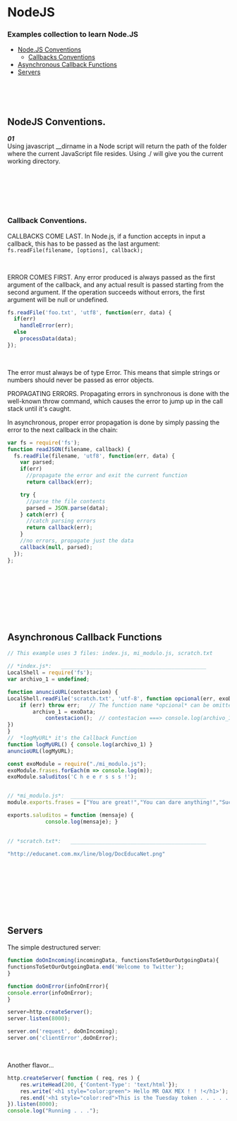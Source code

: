 # NodeJS

### Examples collection to learn Node.JS  

- [Node.JS Conventions](#nodejs-conventions)
	* [Callbacks Conventions](#callback-conventions)
- [Asynchronous Callback Functions](#asynchronous-callback-functions)
- [Servers](#servers)

&nbsp;  

&nbsp;  


## NodeJS Conventions.

***01***  
Using javascript __dirname in a Node script will return the path of the folder where the current JavaScript file resides. Using ./ will give you the current working directory.  

&nbsp;

&nbsp;

&nbsp;

### Callback Conventions.
CALLBACKS COME LAST. In Node.js, if a function accepts in
input a callback, this has to be passed as the last argument:  
`fs.readFile(filename, [options], callback);`  

&nbsp;  

ERROR COMES FIRST. Any error produced is always passed as
the first argument of the callback, and any actual result
is passed starting from the second argument. If the operation
succeeds without errors, the first argument will be null or
undefined.  

```JavaScript
fs.readFile('foo.txt', 'utf8', function(err, data) {
  if(err)
    handleError(err);
  else
    processData(data);
});
```
&nbsp;  

The error must always be of type Error. This means that simple
strings or numbers should never be passed as error objects.  

PROPAGATING ERRORS.
Propagating errors in synchronous is done
with the well-known throw command, which causes the error to
jump up in the call stack until it's caught.  

In asynchronous, proper error propagation is done by simply
passing the error to the next callback in the chain:  
```JavaScript
var fs = require('fs');
function readJSON(filename, callback) {
  fs.readFile(filename, 'utf8', function(err, data) {
    var parsed;
    if(err)
      //propagate the error and exit the current function
      return callback(err);

    try {
      //parse the file contents
      parsed = JSON.parse(data);
    } catch(err) {
      //catch parsing errors
      return callback(err);
    }
    //no errors, propagate just the data
    callback(null, parsed);
  });
};
```
&nbsp;  

&nbsp;  

&nbsp;  

&nbsp;  

## Asynchronous Callback Functions
```JavaScript
// This example uses 3 files: index.js, mi_modulo.js, scratch.txt

// *index.js*:   ______________________________________________
LocalShell = require('fs');
var archivo_1 = undefined;

function anuncioURL(contestacion) {
LocalShell.readFile('scratch.txt', 'utf-8', function opcional(err, exoData) {
	if (err) throw err;   // The function name *opcional* can be omitted...
		archivo_1 = exoData;
			contestacion();  // contestacion ===> console.log(archivo_1)
})
}
//  *logMyURL* it's the Callback Function
function logMyURL() { console.log(archivo_1) }
anuncioURL(logMyURL);

const exoModule = require("./mi_modulo.js");
exoModule.frases.forEach(m => console.log(m));
exoModule.saluditos('C h e e r s s s !');


// *mi_modulo.js*:  ___________________________________________
module.exports.frases = ["You are great!","You can dare anything!","Success is in your own future..."];

exports.saluditos = function (mensaje) {
			console.log(mensaje); }
			

// *scratch.txt*:   ___________________________________________

"http://educanet.com.mx/line/blog/DocEducaNet.png"
```

&nbsp;  

&nbsp;  

&nbsp;  

&nbsp;  


## Servers
The simple destructured server:  

```JavaScript
function doOnIncoming(incomingData, functionsToSetOurOutgoingData){
functionsToSetOurOutgoingData.end('Welcome to Twitter');
}

function doOnError(infoOnError){
console.error(infoOnError);
}

server=http.createServer();
server.listen(8000);

server.on('request', doOnIncoming);
server.on('clientError',doOnError);  
```
&nbsp;  

Another flavor...

```JavaScript
http.createServer( function ( req, res ) {
	res.writeHead(200, {'Content-Type': 'text/html'});
    res.write('<h1 style="color:green"> Hello MR OAX MEX ! ! !</h1>');
    res.end('<h1 style="color:red">This is the Tuesday token . . . . . . .</h1>');	
}).listen(8000);
console.log("Running . . .");
```
&nbsp;  

&nbsp;  
